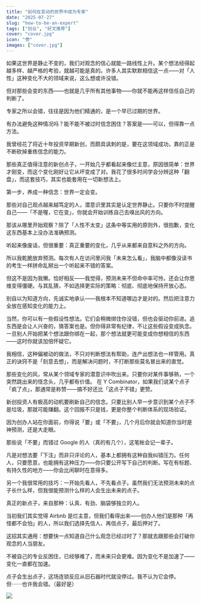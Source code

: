 ```yaml
---
title: "如何在变动的世界中成为专家"
date: "2025-07-27"
slug: "how-to-be-an-expert"
tags: ["创业", "好文推荐"]
cover: "cover.jpg"
icon: "😎"
images: ["cover.jpg"]
---
```

如果这世界是静止不变的，我们对观念的信心就能一路线性上升。某个想法经得起越多样、越严格的考验，就越可能是真的。许多人其实默默相信这一点——对「人性」这种变化不大的领域来说，这么想或许没错。



但对那些会变的东西——也就是几乎所有其他事物——你就不能再这样信任自己的判断了。



专家之所以会错，往往是因为他们精通的，是一个早已过期的世界。



有办法避免这种情况吗？能不能不被过时信念困住？答案是——可以，但得靠一点方法。



我曾经花了将近十年投资早期新创，而颇具讽刺的是，要在这领域成功，靠的正是不断砍掉重练信念的能力。



那些真正值得注意的新创点子，一开始几乎都看起来像烂主意，原因很简单：世界才刚变，而这个变化刚好让它从坏变成了对。我花了很多时间学会分辨这种「翻盘」，而这套技巧，其实也能套用在一切新想法上。



第一步，养成一种信念：世界一定会变。



那些对自己观点越来越笃定的人，潜意识里其实是认定世界静止。只要你不时提醒自己——「不是喔，它在变」，你就会开始训练自己去嗅出风的方向。



那该从哪里开始观察？除了「人性不太变」这条中等实用的原则外，很抱歉，变化这东西基本上没办法准确预测。



听起来像废话，但很重要：真正重要的变化，几乎从来都来自意料之外的方向。



所以我乾脆放弃预测。每次有人在访问里问我「未来怎么看」，我脑中都像没读书的考生一样拼命乱掰出一个听起来不错的答案。



但这不是因为我懒。恰好相反——我觉得，预测未来不但命中率可怜，还会让你思维变得僵硬。与其乱猜，不如选择更实际的策略：彻底、彻底地保持开放心态。



别自以为知道方向，先诚实地承认——我根本不知道哪边才是对的。然后把注意力全放在感知变化的能力上。



当然，你可以有一些假设性想法。它们会稍微绑住你没错，但也会驱动你前进。追东西是会让人兴奋的，猜答案也是。但你得非常有纪律，不让这些假设变成执念。
一旦别人开始把某个想法跟你绑在一起，那个想法就更可能变成你想相信的东西——这时你就该加倍怀疑它。



我相信，这种偏被动的做法，不只对判断想法有帮助，连产出想法也一样管用。真正的诀窍不是「刻意去想」，而是解决问题时，不打断那些莫名冒出来的直觉。



那些变化的风，常从某个领域专家的潜意识中吹出来。只要你对某件事够熟，一个突然跳出来的怪念头，几乎都有价值。
在 Y Combinator，如果我们说某个点子「疯了点」，那通常是称赞——搞不好还比「这点子不错」更赞。



新创投资人有极高的动机要刷新自己的信念。只要比别人早一步意识到某个点子不是垃圾，那就可能赚翻。这个回报不只是钱，更是你整个判断体系的现场验证。



因为创办人站在你面前，你得说「要」或「不要」，几个月后你就会知道你当时是神预测，还是大走眼。



那些说「不要」而错过 Google 的人（真的有几个），这笔帐会记一辈子。



凡是对想法要「下注」而非只评论的人，基本上都拥有这种自我纠错压力。任何人，只要愿意，也能拥有这种压力——你只要公开写下自己的判断。写在有标题、有持久性的地方——你会比闲聊时在意得多。



另一个我很常用的技巧：一开始先看人，不先看点子。虽然我们无法预测未来的点子长什么样，但我很能预测什么样的人会生出未来的点子。



真正的新点子，来自那种：认真、有劲、脑袋够独立的人。



当初我们其实觉得 Airbnb 是烂主意，但我们看得出来——创办人他们是那种「再怪都不会怕」的人，所以我们选择先信人、再信点子，最后押对了。



这招其实通用：想要快一点知道自己什么观念已经过时了？那就去跟那些会打破你观念的人当朋友。



不被自己的专业反困住，已经够难了，而未来只会更难。因为变化不是加速了——变化一直都在加速。



点子会生出点子，这场连锁反应从旧石器时代就没停过。我不认为它会停。
但⋯⋯也许我会错。（最好是）




![](https://prod-files-secure.s3.us-west-2.amazonaws.com/112d0858-5090-4d34-a606-b75eb8d65fd2/46476355-9cf3-4e99-9b7a-3531bc426380/1000202064.png?X-Amz-Algorithm=AWS4-HMAC-SHA256&X-Amz-Content-Sha256=UNSIGNED-PAYLOAD&X-Amz-Credential=ASIAZI2LB4666Q6LOXPD%2F20251008%2Fus-west-2%2Fs3%2Faws4_request&X-Amz-Date=20251008T081828Z&X-Amz-Expires=3600&X-Amz-Security-Token=IQoJb3JpZ2luX2VjEB8aCXVzLXdlc3QtMiJHMEUCIQCrG4VKom0rCKwCK19CALD10CGrLOFXxbLWqRkccuXyiQIgSASAEFTm5DFc%2F3VEofnXxLRf0cCWY9HwGDarbivlGKQqiAQIuP%2F%2F%2F%2F%2F%2F%2F%2F%2F%2FARAAGgw2Mzc0MjMxODM4MDUiDJ%2BnhU1ugeQyRZrNXircA9IoLIz0Bgd%2FJR7zf40zl9vW%2FpVzKOb0blN0BdfdCtXQAD4shxeItS3zWKjLPO%2BkJgmv3oxK2a8Nl6OMUcnbnFJqJ8hudaVrEoExvyCcRTkp%2FkGpMAzSN1D9ycdf%2BGVnP%2FVAQ%2B%2BPz7sSHLvnCckiJfl5lDhimadrBG%2B46obhLL%2BGngqgcpIpYpwFn%2F%2FPVdWOt%2FuRVPppX8SCLC43BMZ0sXVOyCNWlSVeNkucFIwb3vbGjd7SUxwiBx2%2FMHfMcZyehnfpDmTZf5Y3snI4BZW7wl3m56%2Fvh3kwhy3yja8tQAHsUNEF3hDU3y8qyB6QhNyXKEKrtE6LjCLUwdgppzrDJlZ9TJQVKEkMl3IphKr7Q0oYXgMJwD96VTm15C4QUNIMtyH0k4SmKMyNIQIr%2BRB5ee%2BuHQhK2%2F1fgHAxd7yYXYYEIq6%2F0Z7E4O78W721T3Mx5ErnRf37UhogSMJM8YZlJJh9ab3Vkigy5VGRoajSG%2BnWKBSOyztRazE8e2t7%2FIMuo4razqpc7U6LJzs5KC9w3Vbiu7iOp3E6B2ZADHw6E0OTpMWKYBfWgyrdziA0x%2BRhrv%2Blf5bGu364bHYWLvfZGXtb9l3lXTACAbf0ZeZPufYlSlQ7VxCaNpe5aEAIMLuNmMcGOqUB90to3DahTYgH%2BWcecEVi%2BbfDZh1nX%2FYfXdjsrOEFoma9AJxD%2BG5LI01J2jmtlvcRzrPgr0RC87wRS6w2AM0dehd8xkiPAbIZkD15DY8xvvJuwHwWDoqUmmozc7zX7kOYEYHH0ab8pipBLFFYEe3LrVlS9JjBucrUgLXPAD59MFjKbHJB1VWIJiEj4yn7YzdiMJ1vZaWXUpBUE%2BDrNCbulcl4Q6wD&X-Amz-Signature=5ca6c639d2b9a4cfde78ded337de2840fb331c42fa6e16227c702d57b13c1c1f&X-Amz-SignedHeaders=host&x-amz-checksum-mode=ENABLED&x-id=GetObject)

